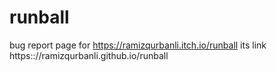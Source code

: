 # runball
bug report page for https://ramizqurbanli.itch.io/runball
its link https:://ramizqurbanli.github.io/runball 

